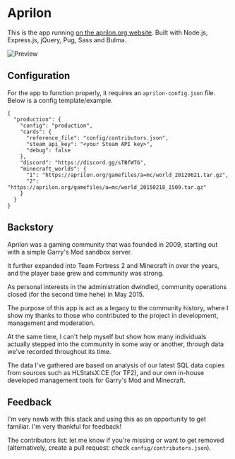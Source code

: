 # Aprilon

This is the app running [on the aprilon.org website](https://aprilon.org). Built with Node.js, Express.js, jQuery, Pug, Sass and Bulma.

![Preview](https://i.imgur.com/DKgk7Kx.jpeg)

## Configuration

For the app to function properly, it requires an `aprilon-config.json` file. Below is a config template/example.

```
{
  "production": {
    "config": "production",
    "cards": {
      "reference_file": "config/contributors.json",
      "steam_api_key": "<your Steam API key>",
      "debug": false
    },
    "discord": "https://discord.gg/sTBfWTG",
    "minecraft_worlds": {
      "1": "https://aprilon.org/gamefiles/a=mc/world_20120621.tar.gz",
      "2": "https://aprilon.org/gamefiles/a=mc/world_20150218_1509.tar.gz"
    }
  }
}
```

## Backstory

Aprilon was a gaming community that was founded in 2009, starting out with a simple Garry's Mod
sandbox server.

It further expanded into Team Fortress 2 and Minecraft in over the years, and the player base grew and community was strong.

As personal interests in the administration dwindled, community operations closed (for the second time hehe) in May 2015.

The purpose of this app is act as a legacy to the community history, where I show my thanks to those who contributed to the project in development, management and moderation.

At the same time, I can't help myself but show how many individuals actually stepped into the community in some way or another, through data we've recorded throughout its time.

The data I've gathered are based on analysis of our latest SQL data copies from sources such as HLStatsX:CE (for TF2), and our own in-house developed management tools for Garry's Mod and Minecraft.

## Feedback

I'm very newb with this stack and using this as an opportunity to get familiar. I'm very thankful for feedback!

The contributors list: let me know if you're missing or want to get removed (alternatively, create a pull request: check `config/contributors.json`).
